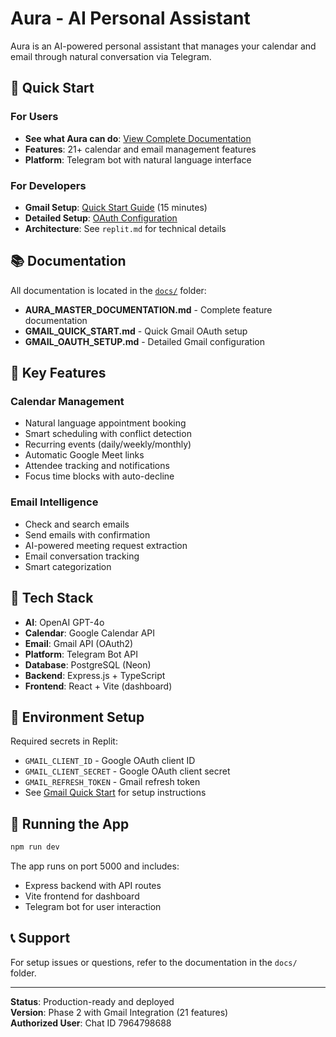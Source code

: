 # Aura - AI Personal Assistant

Aura is an AI-powered personal assistant that manages your calendar and email through natural conversation via Telegram.

## 🚀 Quick Start

### For Users
- **See what Aura can do**: [View Complete Documentation](./docs/AURA_MASTER_DOCUMENTATION.md)
- **Features**: 21+ calendar and email management features
- **Platform**: Telegram bot with natural language interface

### For Developers
- **Gmail Setup**: [Quick Start Guide](./docs/GMAIL_QUICK_START.md) (15 minutes)
- **Detailed Setup**: [OAuth Configuration](./docs/GMAIL_OAUTH_SETUP.md)
- **Architecture**: See `replit.md` for technical details

## 📚 Documentation

All documentation is located in the [`docs/`](./docs/) folder:
- **AURA_MASTER_DOCUMENTATION.md** - Complete feature documentation
- **GMAIL_QUICK_START.md** - Quick Gmail OAuth setup
- **GMAIL_OAUTH_SETUP.md** - Detailed Gmail configuration

## 🎯 Key Features

### Calendar Management
- Natural language appointment booking
- Smart scheduling with conflict detection
- Recurring events (daily/weekly/monthly)
- Automatic Google Meet links
- Attendee tracking and notifications
- Focus time blocks with auto-decline

### Email Intelligence
- Check and search emails
- Send emails with confirmation
- AI-powered meeting request extraction
- Email conversation tracking
- Smart categorization

## 🔧 Tech Stack

- **AI**: OpenAI GPT-4o
- **Calendar**: Google Calendar API
- **Email**: Gmail API (OAuth2)
- **Platform**: Telegram Bot API
- **Database**: PostgreSQL (Neon)
- **Backend**: Express.js + TypeScript
- **Frontend**: React + Vite (dashboard)

## 📝 Environment Setup

Required secrets in Replit:
- `GMAIL_CLIENT_ID` - Google OAuth client ID
- `GMAIL_CLIENT_SECRET` - Google OAuth client secret
- `GMAIL_REFRESH_TOKEN` - Gmail refresh token
- See [Gmail Quick Start](./docs/GMAIL_QUICK_START.md) for setup instructions

## 🏃 Running the App

```bash
npm run dev
```

The app runs on port 5000 and includes:
- Express backend with API routes
- Vite frontend for dashboard
- Telegram bot for user interaction

## 📞 Support

For setup issues or questions, refer to the documentation in the `docs/` folder.

---

**Status**: Production-ready and deployed  
**Version**: Phase 2 with Gmail Integration (21 features)  
**Authorized User**: Chat ID 7964798688
